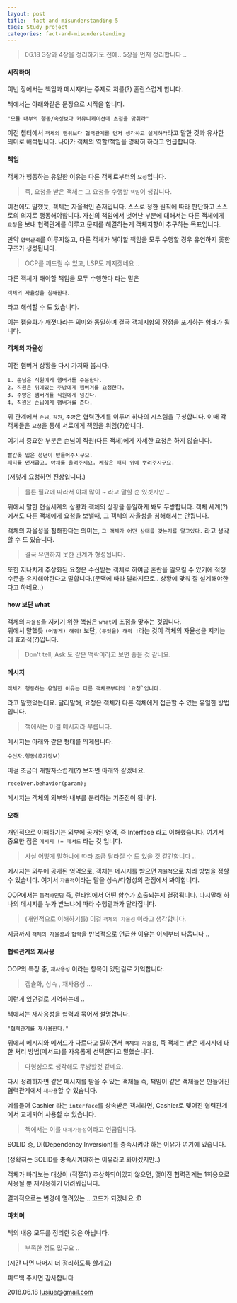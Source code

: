 ```yaml
---
layout: post
title:  fact-and-misunderstanding-5
tags: Study project
categories: fact-and-misunderstanding  
---   
```


> 06.18 
> 3장과 4장을 정리하기도 전에.. 5장을 먼저 정리합니다 ..  

#### 시작하며  

이번 장에서는 책임과 메시지라는 주제로 저를(?) 혼란스럽게 합니다.

책에서는 아래와같은 문장으로 시작을 합니다. 

    "모듈 내부의 행동/속성보다 커뮤니케이션에 초점을 맞춰라"

이전 챕터에서 `객체의 행위보다 협력관계를 먼저 생각하고 설계하라`라고 말한 것과 유사한 의미로 해석됩니다. 나아가 객체의 역할/책임을 명확히 하라고 언급합니다. 

#### 책임   

객체가 행동하는 유일한 이유는 다른 객체로부터의 `요청`입니다. 

> 즉, 요청을 받은 객체는 그 요청을 수행할 `책임`이 생깁니다. 

이전에도 말했듯, 객체는 자율적인 존재입니다. 스스로 정한 원칙에 따라 판단하고 스스로의 의지로 행동해야합니다. 자신의 책임에서 벗어난 부분에 대해서는 다른 객체에게 `요청`을 보내 협력관계를 이루고 문제를 해결하는게 객체지향이 추구하는 목표입니다. 

만약 `협력관계`를 이루지않고, 다른 객체가 해야할 책임을 모두 수행할 경우 유연하지 못한 구조가 생성됩니다. 

> OCP를 깨드릴 수 있고, LSP도 깨지겠네요 ..

다른 객체가 해야할 책임을 모두 수행한다 라는 말은 
    
    객체의 자율성을 침해한다.
    
라고 해석할 수 도 있습니다. 

이는 캡슐화가 깨졋다라는 의미와 동일하며 결국 객체지향의 장점을 포기하는 형태가 됩니다.

#### 객체의 자율성   

이전 햄버거 상황을 다시 가져와 봅시다.

    1. 손님은 직원에게 햄버거를 주문한다.
    2. 직원은 뒤에있는 주방에게 햄버거를 요청한다.
    3. 주방은 햄버거를 직원에게 넘긴다.
    4. 직원은 손님에게 햄버거를 준다.

위 관계에서 `손님`, `직원`, `주방`은 협력관계를 이루며 하나의 시스템을 구성합니다.
이때 각 객체들은 `요청`을 통해 서로에게 책임을 위임(?)합니다.  

여기서 중요한 부분은 손님이 직원(다른 객체)에게 자세한 요청은 하지 않습니다. 

    빨간옷 입은 청년이 만들어주시구요.
    패티를 먼저굽고, 야채를 올려주세요. 케찹은 패티 위에 뿌려주시구요.

(저렇게 요청하면 진상입니다.)

> 물론 필요에 따라서 야채 많이 ~ 라고 말할 순 있겟지만 ..


위에서 말한 현실세계의 상황과 객체의 상황을 동일하게 봐도 무방합니다.
객체 세계(?)에서도 다른 객체에게 요청을 보낼때, 그 객체의 자율성을 침해해서는 안됩니다.

객체의 자율성을 침해한다는 의미는, `그 객체가 어떤 상태를 갖는지를 알고있다.` 라고 생각할 수 도 있습니다. 

> 결국 유연하지 못한 관계가 형성됩니다.

또한 지나치게 추상화된 요청은 수신받는 객체로 하여금 혼란을 일으킬 수 있기에 적정수준을 유지해야한다고 말합니다.(문맥에 따라 달라지므로.. 상황에 맞춰 잘 설계해야한다고 하네요..)

#### how 보단 what  

객체의 `자율성`을 지키기 위한 핵심은 `what`에 초점을 맞추는 것입니다.  
위에서 말했듯 `(어떻게) 해줘!` 보단,  `(무엇을) 해줘 !`라는 것이 객체의 자율성을 지키는데 효과적(?)입니다.

> Don't tell, Ask 도 같은 맥락이라고 보면 좋을 것 같네요. 


#### 메시지 


    객체가 행동하는 유일한 이유는 다른 객체로부터의 `요청`입니다. 

라고 말했었는데요.
달리말해, 요청은 객체가 다른 객체에게 접근할 수 있는 유일한 방법입니다. 

> 책에서는 이걸 메시지라 부릅니다. 

메시지는 아래와 같은 형태를 띄게됩니다.  

    수신자.행동(추가정보)

이걸 조금더 개발자스럽게(?) 보자면 아래와 같겠네요.

    receiver.behavior(param);


메시지는 객체의 외부와 내부를 분리하는 기준점이 됩니다. 

#### 오해 

개인적으로 이해하기는 외부에 공개된 영역, 즉 Interface 라고 이해했습니다.
여기서 중요한 점은 `메시지 != 메서드` 라는 것 입니다.

> 사실 어떻게 말하냐에 따라 조금 달라질 수 도 있을 것 같긴합니다 .. 

메시지는 외부에 공개된 영역으로, 객체는 메시지를 받으면 `자율적`으로 처리 방법을 정할 수 있습니다.
여기서 `자율적`이라는 말을 상속/다형성의 관점에서 봐야합니다. 

OOP에서는 `동적바인딩` 즉, 런타임에서 어떤 함수가 호출되는지 결정됩니다. 다시말해 하나의 메시지를 누가 받느냐에 따라 수행결과가 달라집니다. 

> (개인적으로 이해하기를) 이걸 `객체의 자율성` 이라고 생각합니다.

지금까지 `객체의 자율성`과 `협력`을 반복적으로 언급한 이유는 이제부터 나옵니다 .. 

#### 협력관계의 재사용 

OOP의 특징 중, `재사용성` 이라는 항목이 있던걸로 기억합니다.

> 캡슐화, 상속 , 재사용성 ...

이런게 있던걸로 기억하는데 .. 

책에서는 재사용성을 협력과 묶어서 설명합니다. 

    "협력관계를 재사용한다."

위에서 메시지와 메서드가 다르다고 말하면서 `객체의 자율성`, 즉 객체는 받은 메시지에 대한 처리 방법(메서드)를 자유롭게 선택한다고 말했습니다. 

> 다형성으로 생각해도 무방할것 같네요.

다시 정리하자면 같은 메시지를 받을 수 있는 객체들 즉, 책임이 같은 객체들은 만들어진 협력관계에서 `재사용`할 수 있습니다.

예를들어 Cashier 라는 `interface`를 상속받은 객체라면, Cashier로 맺어진 협력관계에서 교체되어 사용할 수 있습니다.

> 책에서는 이를 `대체가능성`이라고 언급합니다. 

SOLID 중, DI(Dependency Inversion)를 충족시켜야 하는 이유가 여기에 있습니다. 

(정확히는 SOLID를 충족시켜야하는 이유라고 봐야겠지만..)

객체가 바라보는 대상이 (적절히) 추상화되어있지 않으면, 맺어진 협력관계는 1회용으로 사용될 뿐 재사용하기 어려워집니다.

결과적으로는 변경에 열려있는 .. 코드가 되겠네요 :D 


#### 마치며  

책의 내용 모두를 정리한 것은 아닙니다.

> 부족한 점도 많구요 ..

(시간 나면 나머지 더 정리하도록 할게요)

피드백 주시면 감사합니다 

2018.06.18
lusiue@gmail.com
